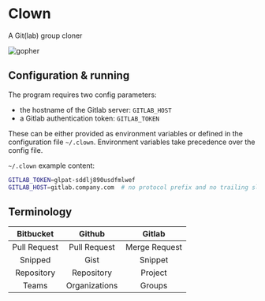 # Clown

A Git(lab) group cloner

![gopher](https://user-images.githubusercontent.com/7364201/192334813-aabf43e9-a3a6-4e4f-adca-03c105f7a37e.png)

## Configuration & running

The program requires two config parameters:

* the hostname of the Gitlab server: `GITLAB_HOST`
* a Gitlab authentication token: `GITLAB_TOKEN`

These can be either provided as environment variables or
defined in the configuration file `~/.clown`. Environment
variables take precedence over the config file.

`~/.clown` example content:

```sh
GITLAB_TOKEN=glpat-sddlj890usdfmlwef
GITLAB_HOST=gitlab.company.com  # no protocol prefix and no trailing slash
```

## Terminology

| Bitbucket    | Github        | Gitlab        |
|:--:          |:--:           |:--:           |
| Pull Request | Pull Request  | Merge Request |
| Snipped      | Gist          | Snippet       |
| Repository   | Repository    | Project       |
| Teams        | Organizations | Groups        |
